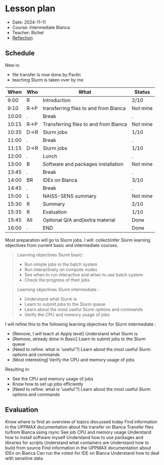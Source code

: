 # Lesson plan

- Date: 2024-11-11
- Course: Intermediate Bianca
- Teacher: Richel
- [Reflection](../../reflections/20241111/20241111_richel.md)

## Schedule

New is:

- file transfer is now done by Pavlin
- teaching Slurm is taken over by me

When | Who  | What                                 |Status 
-----|------|--------------------------------------|------
9:00 | R    | Introduction                         |2/10
9:10 | R->P | transferring files to and from Bianca|Not mine
10:00| .    | Break                                |.
10:15| R->P | Transferring files to and from Bianca|Not mine
10:35| D->R | Slurm jobs                           |1/10
11:00| .    | Break                                |.
11:15| D->R | Slurm jobs                           |1/10
12:00| .    | Lunch                                |.
13:00| B    | Software and packages installation   |Not mine
13:45| .    | Break                                |.
14:00| BR   | IDEs on Bianca                       |3/10
14:45| .    | Break                                |.
15:00| L    | NAISS-SENS summary                   |Not mine
15:30| R    | Summary                              |2/10
15:35| R    | Evaluation                           |1/10
15:45| All  | Optional Q/A and[extra material      |Done
16:00| .    | END                                  |Done

Most preparation will go to Slurm jobs. I will:
collect/infer Slurm learning objectives from current
basic and intermediate courses.

> Learning objectives Slurm basic:
> 
> - Run simple jobs in the batch system
> - Run interactively on compute nodes
> - See when to run interactive and when to use batch system
> - Check the progress of their jobs

> Learning objectives Slurm intermediate  :
> 
> - Understand what Slurm is
> - Learn to submit jobs to the Slurm queue
> - Learn about the most useful Slurm options and commands
> - Verify the CPU and memory usage of jobs

I will refine this to the following learning objectives
for Slurm intermediate  :
 
- [Remove, I will teach at Apply level] Understand what Slurm is
- [Remove, already done in Basic] Learn to submit jobs to the Slurm queue
- [Need to refine: what is 'useful'?] Learn about the most useful Slurm options and commands
- [Most interesting] Verify the CPU and memory usage of jobs

Resulting in:

- See the CPU and memory usage of jobs
- Know how to set up jobs efficiently
- [Need to refine: what is 'useful'?] Learn about the most useful Slurm options and commands





## Evaluation

Know where to find an overview of topics discussed today
Find information in the UPPMAX documentation about file transfer on Bianca
Transfer files to/from Bianca using rsync
See job CPU and memory usage
Understand how to install software myself
Understand how to use packages and libraries for scripts
Understand what containers are
Understand how to build from source
Find information in the UPPMAX documentation about IDEs on Bianca
Can run the voted-for IDE on Bianca
Understand how to deal with sensitive data
